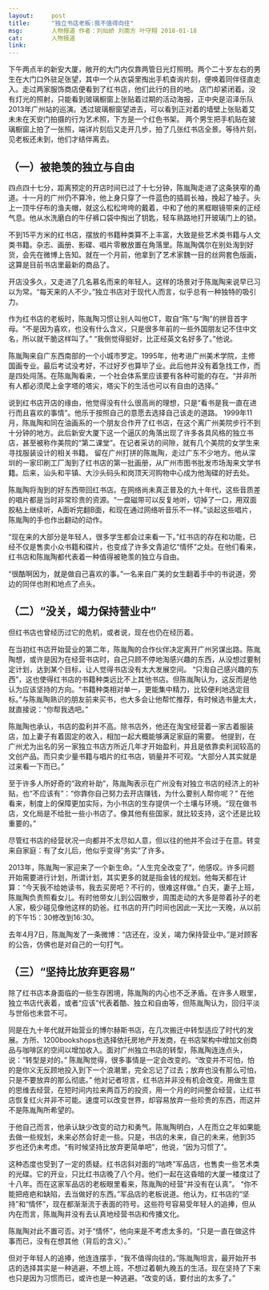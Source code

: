 ```yaml
---
layout:     post
title:      "独立书店老板:我不值得向往"
msg:		人物报道 作者：刘灿娇 刘南方 叶守翔 2018-01-18
cat:		人物报道
link:
---	
```



下午两点半的新安大厦，敞开的大门内仅靠两管日光灯照明。两个二十岁左右的男生在大门口外驻足张望，其中一个从衣袋里掏出手机查询片刻，便唤着同伴径直走入。走过两家服饰商店便看到了红书店，他们此行的目的地。
店门却紧闭着。没有灯光的照射，只能看到玻璃橱窗上张贴着过期的活动海报，正中央是沼泽乐队2013年广州站的巡演。透过玻璃橱窗望进去，可以看到正对着的墙壁上张贴着艾未未在天安门拍摄的行为艺术照，下方是一个红色书架。
两个男生把手机贴在玻璃橱窗上拍了一张照，端详片刻后又走开几步，拍了几张红书店全景。等待片刻，见老板还未到，他们才结伴离去。

## （一）被艳羡的独立与自由
四点四十七分，距离预定的开店时间已过了十七分钟，陈胤陶走进了这条狭窄的甬道。十一月的广州仍不算冷，他上身只穿了一件蓝色的插肩长袖，挽起了袖子。头上一顶牛仔布的渔夫帽，就这么松松垮垮的戴着，中和了他的黑框眼镜带来的正经气息。他从水洗磨白的牛仔裤口袋中掏出了钥匙，轻车熟路地打开玻璃门上的锁。

不到15平方米的红书店，摆放的书籍种类算不上丰富，大致是些艺术类书籍与人文类书籍。杂志、画册、影碟、唱片零散放置在角落里。陈胤陶偶尔在别处淘到好货，会先在微博上告知。就在一个月前，他拿到了艺术家魏一目的丝网套色版画，这算是目前书店里最新的商品了。

开店没多久，又走进了几名慕名而来的年轻人。这样的场景对于陈胤陶来说早已习以为常。“每天来的人不少。”独立书店对于现代人而言，似乎总有一种独特的吸引力。


作为红书店的老板时，陈胤陶习惯让别人叫他CT，取自“陈”与“陶”的拼音首字母。“不是因为喜欢，也没有什么含义，只是很多年前的一些外国朋友记不住中文名，所以就干脆这样叫了。”
“我倒觉得挺好，比正经英文名好多了。”他说。

陈胤陶来自广东西南部的一个小城市罗定。1995年，他考进广州美术学院，主修国画专业。最后考试没考好，不过好歹也算毕了业。此后他并没有着急找工作，而是四处闯荡。在陈胤陶看来，一个社会体系里应该要有各种可能的存在。“并非所有人都必须爬上金字塔的塔尖，塔尖下的生活也可以有自由的选择。”

说到红书店开店的缘由，他觉得没有什么很高尚的理想，只是“看书是我一直在进行而且喜欢的事情”。他乐于按照自己的意愿去选择自己该走的道路。
1999年11月，陈胤陶和同在油画系的一个朋友合作开了红书店，在这个离广州美院步行不到十分钟的地方。此后新安大厦下这一个逼仄的角落出现了许多各具风格的独立书店，甚至被称作美院的“第二课堂”。在记者采访的间隙，就有几个美院的女学生来寻找服装设计的相关书籍。
留在广州打拼的陈胤陶，走过广东不少地方。他从深圳的一家印刷工厂淘到了红书店的第一批画册，从广州市图书批发市场淘来文学书籍。后来，汕头和平镇、大沙头码头和岗顶天河购物中心成为他淘碟的好去处。

陈胤陶将淘到的好东西带回红书店。在网络尚未真正普及的九十年代，这些音质差的唱片都是当时非常珍贵的资源。“一盘磁带可以反复地听，切掉了一口，用双面胶粘上继续听，A面听完翻B面，和现在通过网络听音乐不一样。”谈起这些唱片，陈胤陶的手也作出翻动的动作。

“现在来的大部分是年轻人，很多学生都会过来看一下。”红书店的存在和功能，已经不仅是售卖小众书籍和碟片，也变成了许多文青追忆“情怀”之处。在他们看来，红书店和陈胤陶都代表着一种值得被艳羡的独立与自由。

“很酷啊因为，就是做自己喜欢的事。”一名来自广美的女生翻着手中的书说道，旁边的同伴也附和地点了点头。

## （二）“没关，竭力保持营业中”
但红书店也曾经历过它的危机，或者说，现在也仍在经历着。

在当初红书店开始营业的第二年，陈胤陶的合作伙伴决定离开广州另谋出路。陈胤陶想，或许是因为在经营书店时，自己只顾不停地淘感兴趣的东西，从没想过要制定计划，达到某个目标，让人觉得书店没有太大发展空间。
“只淘自己感兴趣的东西”，这也使得红书店的书籍种类远比不上其他书店。但陈胤陶认为，这反而是他认为应该坚持的方向。“书籍种类相对单一，更能集中精力，比较便利地选定目标。”与陈胤陶熟识的朋友前来买书，也大多会让他帮忙推荐，有时候选书量太大，就直接说：“你帮我选吧。”

陈胤陶也承认，书店的盈利并不高。除书店外，他还在淘宝经营着一家古着服装店，加上妻子有着固定的收入，相加一起大概能够满足家庭的需要。
他提到，在广州尤为出名的另一家独立书店方所近几年才开始盈利，并且是依靠卖利润较高的文创产品。而只卖少量书籍与唱片的红书店，销量并不可观。“大部分人其实就是过来看一下而已。”

至于许多人所好奇的“政府补助”，陈胤陶表示在广州没有对独立书店的经济上的补贴，也“不应该有”：“你靠你自己努力去开店赚钱，为什么要别人帮你呢？”
在他看来，制度上的保障更加实际，为小书店的生存提供一个土壤与环境。“现在做书店，文化局是不给批一些小书店了。像其他有些国家，就比较支持，这个还是比较重要的。”

尽管红书店的经营状况一向都并不太尽如人意，但以往的他并不会过于在意。转变来自家庭：有了女儿后，他似乎变得“务实”了许多。

2013年，陈胤陶一家迎来了一个新生命。“人生完全改变了”，他感叹。许多问题开始需要进行计划，所谓计划，其实更多的就是指金钱的规划。他每天都在计算：“今天我不给她读书，我去买房吧？不行的，很难这样做。”
白天，妻子上班，陈胤陶负责照看女儿。有时他带女儿到公园散步，周围走动的大多是带着孙子的老人家，极少碰见像他这样的奶爸。红书店的开门时间也因此一天比一天晚，从以前的下午15：30修改到16:30。

去年4月7日，陈胤陶发了一条微博：“店还在，没关，竭力保持营业中。”是对顾客的公告，仿佛也是对自己的一句打气。

## （三）“坚持比放弃更容易”
除了红书店本身面临的一些生存困境，陈胤陶的内心也不乏矛盾。在许多人眼里，独立书店代表着，或者“应该”代表着酷、独立和自由等，但陈胤陶认为，回归平淡与世俗也未尝不可。

同是在九十年代就开始营业的博尔赫斯书店，在几次搬迁中转型适应了时代的发展。方所、1200bookshops也选择依托房地产开发商，在书店架构中增加文创商品与咖啡区的空间以增加收入。面对广州独立书店的转型，陈胤陶连连点头，说：“转型是对的。”
陈胤陶觉得，很多事情是一定会改变的。“改变并不可怕，怕的是你义无反顾地投入到下一个浪潮里，完全忘记了过去；放弃也没有那么可怕，只是不要放弃的那么彻底。”
他对记者坦言，红书店并非没有机会改变。用做生意的思维去经营，在短时间内拉来两百万的投资，用一个月的时间整合经营，让红书店恢复红火并非不可能。速度可以改变世界，却容易放弃一些珍贵的东西，而这并不是陈胤陶所希望的。

于他自己而言，他承认缺少改变的动力和勇气。陈胤陶明白，人在而立之年如果能去做一些规划，未来必然会好走一些。只是，书店的未来，自己的未来，他到35岁也还仍未考虑。“有时候坚持比放弃更简单吧”，他说，“因为习惯了”。

这种态度也受到了一定的质疑。红书店斜对面的“咕咚”军品店，也售卖一些艺术类的光碟。它的开业，只比红书店晚了八个月。他们一起在这昏暗的大厦一楼度过了十八年。而在这家军品店的老板眼里看来，陈胤陶的经营“并没有在认真”。
“你不能把疮疤和缺陷，去当做好的东西。”军品店的老板说道。他认为，红书店的“坚持”和“情怀”，现在都渐渐流于表面的符号。这些符号容易受年轻人的追捧，但从内在而言，陈胤陶并没有去认真地经营书店和传播文化。

陈胤陶对此不置可否。对于“情怀”，他向来是不考虑太多的。“只是一直在做这件事而已，没有在想其他（背后的含义）。”

但对于年轻人的追捧，他连连摆手，“我不值得向往的。”陈胤陶坦言，最开始开书店的选择其实是一种逃避，不想上班，不想过着朝九晚五的生活。现在坚持了下来也只是因为习惯而已，或许也是一种逃避。“改变的话，要付出的太多了。”